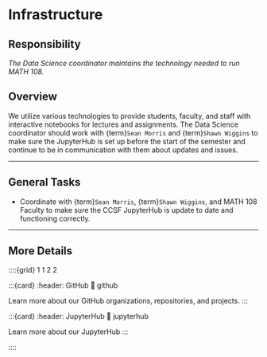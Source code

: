 # Infrastructure

## Responsibility
_The Data Science coordinator maintains the technology needed to run MATH 108._

## Overview
We utilize various technologies to provide students, faculty, and staff with interactive notebooks for lectures and assignments. The Data Science coordinator should work with {term}`Sean Morris` and {term}`Shawn Wiggins` to make sure the JupyterHub is set up before the start of the semester and continue to be in communication with them about updates and issues.

---

## General Tasks
- Coordinate with {term}`Sean Morris`, {term}`Shawn Wiggins`, and MATH 108 Faculty to make sure the CCSF JupyterHub is update to date and functioning correctly.

---

## More Details

::::{grid} 1 1 2 2

:::{card}
:header: GitHub 
:link: github

Learn more about our GitHub organizations, repositories, and projects.
:::

:::{card}
:header: JupyterHub
:link: jupyterhub

Learn more about our JupyterHub
:::


::::